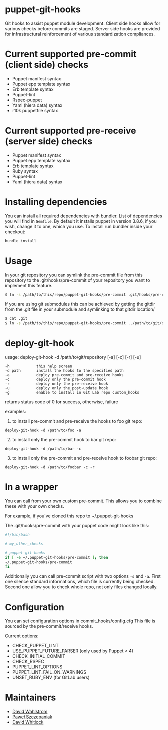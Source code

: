 puppet-git-hooks
================

Git hooks to assist puppet module development.  Client side hooks allow for
various checks before commits are staged.  Server side hooks are provided
for infrastructural reinforcement of various standardization compliances.

Current supported pre-commit (client side) checks
=================================================

* Puppet manifest syntax
* Puppet epp template syntax
* Erb template syntax
* Puppet-lint
* Rspec-puppet
* Yaml (hiera data) syntax
* r10k puppetfile syntax

Current supported pre-receive (server side) checks
==================================================

* Puppet manifest syntax
* Puppet epp template syntax
* Erb template syntax
* Ruby syntax
* Puppet-lint
* Yaml (hiera data) syntax

Installing dependencies
=======================

You can install all required dependencies with bundler. List of dependencies
you will find in `Gemfile`. By default it installs puppet in version 3.8.6,
if you wish, change it to one, which you use. To install run bundler inside
your checkout: 

```bash
bundle install
```

Usage
=====

In your git repository you can symlink the pre-commit file from this
repository to the .git/hooks/pre-commit of your repository you want to
implement this feature.

```bash
$ ln -s /path/to/this/repo/puppet-git-hooks/pre-commit .git/hooks/pre-commit
```

If you are using git submodules this can be achieved by getting the gitdir
from the .git file in your submodule and symlinking to that gitdir location/

```bash
$ cat .git
$ ln -s /path/to/this/repo/puppet-git-hooks/pre-commit ../path/to/git/dir/from/previous/command/hooks/pre-commit
```

deploy-git-hook
===============

  usage: deploy-git-hook -d /path/to/git/repository [-a] [-c] [-r] [-u]

    -h            this help screen
    -d path       install the hooks to the specified path
    -a            deploy pre-commit and pre-receive hooks
    -c            deploy only the pre-commit hook
    -r            deploy only the pre-receive hook
    -u            deploy only the post-update hook
    -g            enable to install in Git Lab repo custom_hooks

  returns status code of 0 for success, otherwise, failure

  examples:

  1) to install pre-commit and pre-receive the hooks to foo git repo:

    deploy-git-hook -d /path/to/foo -a

  2) to install only the pre-commit hook to bar git repo:

    deploy-git-hook -d /path/to/bar -c

  3) to install only the pre-commit and pre-receive hook to foobar git repo:

    deploy-git-hook -d /path/to/foobar -c -r

In a wrapper
===============
You can call from your own custom pre-commit. This allows you to combine
these with your own checks.

For example, if you've cloned this repo to ~/.puppet-git-hooks


The .git/hooks/pre-commit with your puppet code might look like this:

```bash
#!/bin/bash

# my_other_checks

# puppet-git-hooks
if [ -e ~/.puppet-git-hooks/pre-commit ]; then
~/.puppet-git-hooks/pre-commit
fi
```

Additionally you can call pre-commit script with two options `-s` and `-a`.
First one silence standard informations, which file is currently being
checked. Second one allow you to check whole repo, not only files changed
locally.

Configuration
===============
You can set configuration options in commit_hooks/config.cfg
This file is sourced by the pre-commit/receive hooks.

Current options:
* CHECK_PUPPET_LINT
* USE_PUPPET_FUTURE_PARSER (only used by Puppet < 4)
* CHECK_INITIAL_COMMIT
* CHECK_RSPEC
* PUPPET_LINT_OPTIONS
* PUPPET_LINT_FAIL_ON_WARNINGS
* UNSET_RUBY_ENV (for GitLab users)

Maintainers
===========

  * [David Wahlstrom](https://github.com/drwahl)
  * [Paweł Szczepaniak](https://github.com/krzyzakp)
  * [David Whitlock](https://github.com/apismellow)


